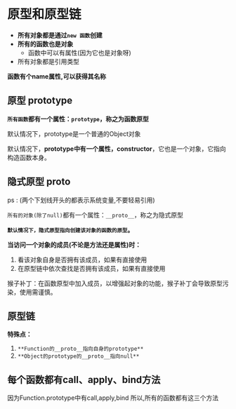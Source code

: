 # 原型和原型链

- **所有对象都是通过```new 函数```创建**
- **所有的函数也是对象**
  - 函数中可以有属性(因为它也是对象呀)
- 所有对象都是引用类型

**函数有个name属性,可以获得其名称**

## 原型 prototype

**`所有函数`都有一个属性：`prototype`，称之为函数原型**

默认情况下，prototype是一个普通的Object对象

默认情况下，**prototype中有一个属性，constructor**，它也是一个对象，它指向构造函数本身。

## 隐式原型 __proto__   

ps : (两个下划线开头的都表示系统变量,不要轻易引用)

`所有的对象(除了null)`都有一个属性：```__proto__```，称之为隐式原型

**`默认情况下，隐式原型指向创建该对象的函数的原型`。**

**当访问一个对象的成员(不论是方法还是属性)时：**

1. 看该对象自身是否拥有该成员，如果有直接使用
2. 在原型链中依次查找是否拥有该成员，如果有直接使用

猴子补丁：在函数原型中加入成员，以增强起对象的功能，猴子补丁会导致原型污染，使用需谨慎。

## 原型链

**特殊点：**

1. `**Function的__proto__指向自身的prototype**`
2. `**Object的prototype的__proto__指向null**`

## 每个函数都有call、apply、bind方法

因为Function.prototype中有call,apply,bind 所以,所有的函数都有这三个方法